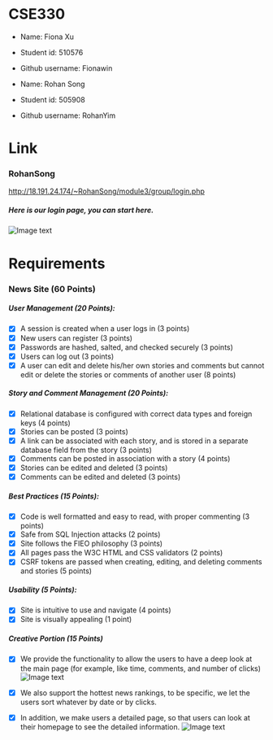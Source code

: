 # CSE330
- Name: Fiona Xu
- Student id: 510576
- Github username: Fionawin

- Name: Rohan Song
- Student id: 505908
- Github username: RohanYim


# Link
### RohanSong
http://18.191.24.174/~RohanSong/module3/group/login.php

##### Here is our login page, you can start here.
![Image text](http://ec2-3-82-231-44.compute-1.amazonaws.com/~Fiona/module3-group-510576-505908/static/login.png)

# Requirements

### News Site (60 Points)

##### User Management (20 Points):
- [x] A session is created when a user logs in (3 points)
- [x] New users can register (3 points)
- [x] Passwords are hashed, salted, and checked securely (3 points)
- [x] Users can log out (3 points)
- [x] A user can edit and delete his/her own stories and comments but cannot edit or delete the stories or comments of another user (8 points)

##### Story and Comment Management (20 Points):
- [x] Relational database is configured with correct data types and foreign keys (4 points)
- [x] Stories can be posted (3 points)
- [x] A link can be associated with each story, and is stored in a separate database field from the story (3 points)
- [x] Comments can be posted in association with a story (4 points)
- [x] Stories can be edited and deleted (3 points)
- [x] Comments can be edited and deleted (3 points)

##### Best Practices (15 Points):
- [x] Code is well formatted and easy to read, with proper commenting (3 points)
- [x] Safe from SQL Injection attacks (2 points)
- [x] Site follows the FIEO philosophy (3 points)
- [x] All pages pass the W3C HTML and CSS validators (2 points)
- [x] CSRF tokens are passed when creating, editing, and deleting comments and stories (5 points)

##### Usability (5 Points):
- [x] Site is intuitive to use and navigate (4 points)
- [x] Site is visually appealing (1 point)

##### Creative Portion (15 Points)
- [x] We provide the functionality to allow the users to have a deep look at the main page (for example, like time, comments, and number of clicks)
![Image text](http://ec2-3-82-231-44.compute-1.amazonaws.com/~Fiona/module3-group-510576-505908/static/main.png)
- [x] We also support the hottest news rankings, to be specific, we let the users sort whatever by date or by clicks.
- [x] In addition, we make users a detailed page, so that users can look at their homepage to see the detailed information.
![Image text](http://ec2-3-82-231-44.compute-1.amazonaws.com/~Fiona/module3-group-510576-505908/static/userdetail.png)

